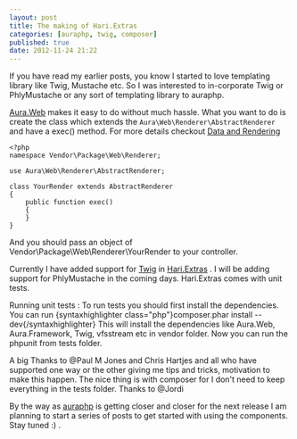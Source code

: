 ```yaml
---
layout: post
title: The making of Hari.Extras
categories: [auraphp, twig, composer]
published: true
date: 2012-11-24 21:22
---
```

If you have read my earlier posts, you know I started to love templating 
library like Twig, Mustache etc. So I was interested to in-corporate Twig 
or PhlyMustache or any sort of templating library to auraphp.

[Aura.Web][] makes it easy to do 
without much hassle. What you want to do is create the class which 
extends the `Aura\Web\Renderer\AbstractRenderer` and have a exec() method. 
For more details checkout [Data and Rendering][]

[Data and Rendering]: https://github.com/auraphp/Aura.Web/tree/develop#data-and-rendering
[Aura.Web]: https://github.com/auraphp/Aura.Web


    <?php
    namespace Vendor\Package\Web\Renderer;

    use Aura\Web\Renderer\AbstractRenderer;

    class YourRender extends AbstractRenderer
    {
        public function exec()
        {
        }
    }

And you should pass an object of Vendor\Package\Web\Renderer\YourRender to your controller.

Currently I have added support for [Twig][] in [Hari.Extras][] . I will be adding support for 
PhlyMustache in the coming days. Hari.Extras comes with unit tests.

Running unit tests :
To run tests you should first install the dependencies. You can run 
{syntaxhighlighter class="php"}composer.phar install --dev{/syntaxhighlighter} 
This will install the dependencies like Aura.Web, Aura.Framework, Twig, vfsstream etc in vendor folder. 
Now you can run the phpunit from tests folder.

A big Thanks to @Paul M Jones and Chris Hartjes and all who have supported 
one way or the other giving me tips and tricks, motivation to make this happen. 
The nice thing is with composer for I don't need to keep everything in the tests folder.
 Thanks to @Jordi

By the way as [auraphp][] is getting closer and closer for the next release 
I am planning to start a series of posts to get started with using the components. Stay tuned :) .

[Twig]: http://twig.sensiolabs.org
[Hari.Extras]: http://github.com/harikt/Hari.Extras
[auraphp]: https://github.com/auraphp
